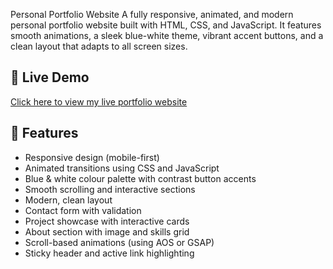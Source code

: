
Personal Portfolio Website
A fully responsive, animated, and modern personal portfolio website built with HTML, CSS, and JavaScript. It features smooth animations, a sleek blue-white theme, vibrant accent buttons, and a clean layout that adapts to all screen sizes.

## 🚀 Live Demo

[Click here to view my live portfolio website](https://alexobwogi.github.io/myPortfolio-website/)


## 🎯 Features

- Responsive design (mobile-first)
- Animated transitions using CSS and JavaScript
- Blue & white colour palette with contrast button accents
- Smooth scrolling and interactive sections
- Modern, clean layout
- Contact form with validation
- Project showcase with interactive cards
- About section with image and skills grid
- Scroll-based animations (using AOS or GSAP)
- Sticky header and active link highlighting
